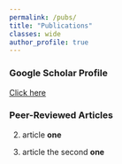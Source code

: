 ```yaml
---
permalink: /pubs/
title: "Publications"
classes: wide
author_profile: true
---
```


### Google Scholar Profile
[Click here](https://scholar.google.com/citations?user=PEw-C7MAAAAJ&hl=en&oi=ao)

### Peer-Reviewed Articles

2. article **one**

1. article the second **one**

